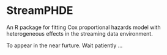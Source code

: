 # StreamPHDE
An R package for fitting Cox proportional hazards model with heterogeneous effects in the streaming data environment.

To appear in the near furture. Wait patiently ...

